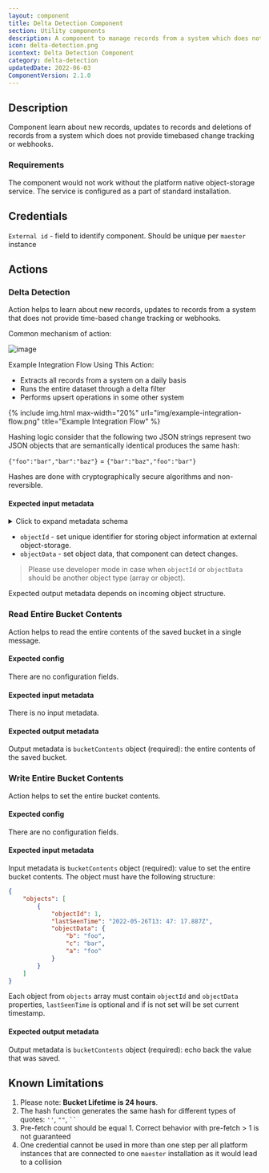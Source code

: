 ```yaml
---
layout: component
title: Delta Detection Component
section: Utility components
description: A component to manage records from a system which does not provide timebased change tracking or webhooks.
icon: delta-detection.png
icontext: Delta Detection Component
category: delta-detection
updatedDate: 2022-06-03
ComponentVersion: 2.1.0
---
```


## Description

Component learn about new records, updates to records and deletions of records from a system which does not provide timebased change tracking or webhooks.

### Requirements

The component would not work without the platform native object-storage service.  The service is configured as a part of standard installation.

## Credentials

`External id` - field to identify component. Should be unique per `maester` instance

## Actions

### Delta Detection

Action helps to learn about new records, updates to records from a system that does not provide time-based change tracking or webhooks.

Common mechanism of action:

![image](https://user-images.githubusercontent.com/16806832/84742618-62d29580-afb9-11ea-8ce4-b7cc9e88bf39.png)

Example Integration Flow Using This Action:

  * Extracts all records from a system on a daily basis
  * Runs the entire dataset through a delta filter
  * Performs upsert operations in some other system

{% include img.html max-width="20%" url="img/example-integration-flow.png" title="Example Integration Flow" %}

Hashing logic consider that the following two JSON strings represent two JSON objects that are semantically identical produces the same hash:

`{"foo":"bar","bar":"baz"}` = `{"bar":"baz","foo":"bar"}`

Hashes are done with cryptographically secure algorithms and non-reversible.

#### Expected input metadata

<details close markdown="block">
<summary>
Click to expand metadata schema
</summary>

```json
  {
    "type": "object",
    "properties": {
      "objectId": {
        "type": ["object", "string"],
        "required": true,
        "title": "Object ID"
      },
      "objectData": {
        "type": ["object", "string", "array"],
        "required": true,
        "title": "Object Data"
      }
    }
  }
```
</details>

* `objectId` - set unique identifier for storing object information at external object-storage.
* `objectData` - set object data, that component can detect changes.

> Please use developer mode in case when `objectId` or `objectData` should be another object type (array or object).

Expected output metadata depends on incoming object structure.

### Read Entire Bucket Contents

Action helps to read the entire contents of the saved bucket in a single message.

#### Expected config

There are no configuration fields.

#### Expected input metadata

There is no input metadata.

#### Expected output metadata

Output metadata is `bucketContents` object (required): the entire contents of the saved bucket.

### Write Entire Bucket Contents

Action helps to set the entire bucket contents.

#### Expected config

There are no configuration fields.

#### Expected input metadata

Input metadata is `bucketContents` object (required):  value to set the entire bucket contents.
The object must have the following structure:

```json
{
    "objects": [
        {
            "objectId": 1,
            "lastSeenTime": "2022-05-26T13: 47: 17.887Z",
            "objectData": {
                "b": "foo",
                "c": "bar",
                "a": "foo"
            }
        }
    ]
}
```

Each object from `objects` array must contain `objectId` and `objectData` properties, `lastSeenTime` is optional and if is not set will be set current timestamp.

#### Expected output metadata

Output metadata is `bucketContents` object (required):  echo back the value that was saved.


## Known Limitations

 1. Please note: **Bucket Lifetime is 24 hours**.
 2. The hash function generates the same hash for different types of quotes: `''`, `""`, ` `` `
 3. Pre-fetch count should be equal 1. Correct behavior with pre-fetch > 1 is not guaranteed
 4. One credential cannot be used in more than one step per all platform instances that are connected to one `maester` installation as it would lead to a collision
